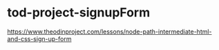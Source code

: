 # tod-project-signupForm

https://www.theodinproject.com/lessons/node-path-intermediate-html-and-css-sign-up-form
